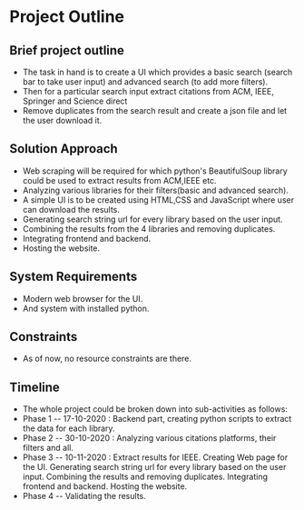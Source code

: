 # Project Outline

## Brief project outline
* The task in hand is to create a UI which provides a basic search (search bar to take user input) and advanced search (to add more filters).
* Then for a particular search input extract citations from ACM, IEEE, Springer and Science direct
* Remove duplicates from the search result and create a json file and let the user download it.

## Solution Approach
* Web scraping will be required for which python's BeautifulSoup library could be used to extract results from ACM,IEEE etc.
* Analyzing various libraries for their filters(basic and advanced search).
* A simple UI is to be created using HTML,CSS and JavaScript where user can download the results.
* Generating search string url for every library based on the user input.
* Combining the results from the 4 libraries and removing duplicates.
* Integrating frontend and backend.
* Hosting the website.

## System Requirements
* Modern web browser for the UI.
* And system with installed python.

## Constraints
* As of now, no resource constraints are there.

## Timeline
* The whole project could be broken down into sub-activities as follows:
* Phase 1 -- 17-10-2020 : 
    Backend part, creating python scripts to extract the data for each library. 
* Phase 2 -- 30-10-2020 : 
    Analyzing various citations platforms, their filters and all.
* Phase 3 -- 10-11-2020 : 
    Extract results for IEEE.
    Creating Web page for the UI. 
    Generating search string url for every library based on the user input.
    Combining the results and removing duplicates.
    Integrating frontend and backend.
    Hosting the website.
* Phase 4 -- Validating the results.
